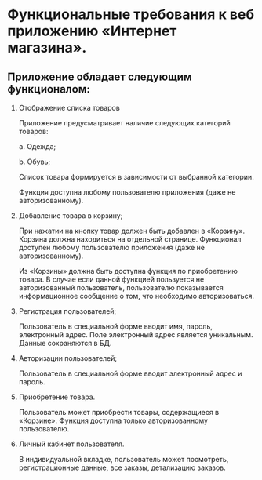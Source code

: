 # Функциональные требования к веб приложению «Интернет магазина».

## Приложение обладает следующим функционалом:

1. Отображение списка товаров

    Приложение предусматривает наличие следующих категорий товаров:

    a. Одежда;

    b. Обувь;

    Список товара формируется в зависимости от выбранной категории. 

    Функция доступна любому пользователю приложения (даже не авторизованному).

2.	Добавление товара в корзину;

    При нажатии на кнопку товар должен быть добавлен в «Корзину». Корзина должна находиться на отдельной странице. Функционал доступен любому пользователю приложения (даже не авторизованному).

    Из «Корзины» должна быть доступна функция по приобретению товара. В случае если данной функцией пользуется не авторизованный пользователь, пользователю показывается информационное сообщение о том, что необходимо авторизоваться.

3.	Регистрация пользователей;

    Пользователь в специальной форме вводит имя, пароль, электронный адрес. Поле электронный адрес является уникальным. Данные сохраняются в БД.

4.	Авторизации пользователей;

    Пользователь в специальной форме вводит электронный адрес и пароль. 

5.	Приобретение товара.

    Пользователь может приобрести товары, содержащиеся в «Корзине». Функция доступна только авторизованному пользователю. 

6.	Личный кабинет пользователя.

    В индивидуальной вкладке, пользователь может посмотреть, регистрационные данные, все заказы, детализацию заказов.
